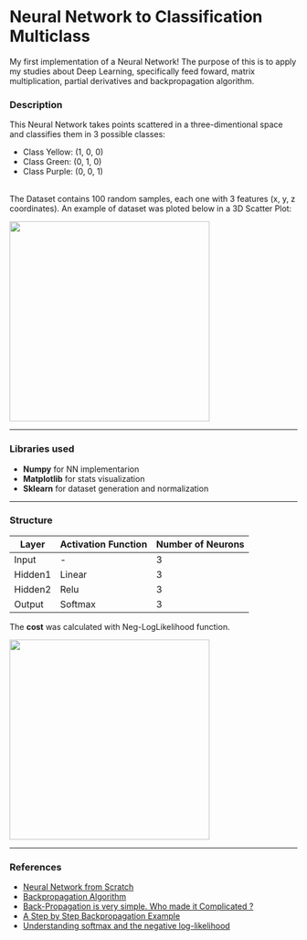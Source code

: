 # Neural Network to Classification Multiclass  

My first implementation of a Neural Network! The purpose of this is to apply my studies about Deep Learning, specifically feed foward, matrix multiplication, partial derivatives and backpropagation algorithm.

### Description
This Neural Network takes points scattered in a three-dimentional space and classifies them in 3 possible classes:
* Class Yellow: (1, 0, 0)
* Class Green:  (0, 1, 0)
* Class Purple: (0, 0, 1)

<br> The Dataset contains 100 random samples, each one with 3 features (x, y, z coordinates). An example of dataset was ploted below in a 3D Scatter Plot:

<img src = "https://user-images.githubusercontent.com/56659549/104233069-02f97b80-5430-11eb-9936-5a1737ec0f0f.png" height = "350" widht = "400">

______

### Libraries used
- **Numpy** for NN implementarion
- **Matplotlib** for stats visualization
- **Sklearn** for dataset generation and normalization

______

### Structure
|  Layer  |Activation Function|Number of Neurons  |
|---------|-------------------|-------------------|
| Input   |         -         |3                  |
| Hidden1 |      Linear       |3                  |
| Hidden2 |      Relu         |3                  |
| Output  |      Softmax      |3                  |

The **cost** was calculated with Neg-LogLikelihood function.

<img src = "https://user-images.githubusercontent.com/56659549/104227713-95961c80-5428-11eb-89b7-b438986a19c8.png" height = "350" widht = "400">

______


### References

- [Neural Network from Scratch](https://beckernick.github.io/neural-network-scratch/)
- [Backpropagation Algorithm](https://theclevermachine.wordpress.com/tag/backpropagation-algorithm/)
- [Back-Propagation is very simple. Who made it Complicated ?](https://becominghuman.ai/back-propagation-is-very-simple-who-made-it-complicated-97b794c97e5c)
- [A Step by Step Backpropagation Example](https://mattmazur.com/2015/03/17/a-step-by-step-backpropagation-example/)
- [Understanding softmax and the negative log-likelihood](https://ljvmiranda921.github.io/notebook/2017/08/13/softmax-and-the-negative-log-likelihood/)
